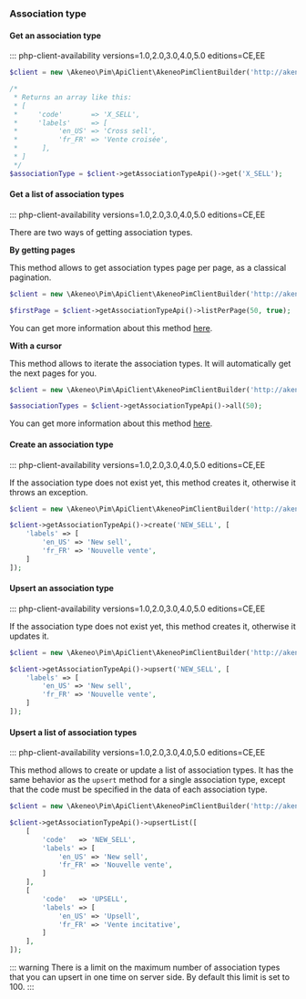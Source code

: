 ### Association type

#### Get an association type
::: php-client-availability versions=1.0,2.0,3.0,4.0,5.0 editions=CE,EE

```php
$client = new \Akeneo\Pim\ApiClient\AkeneoPimClientBuilder('http://akeneo.com/')->buildAuthenticatedByPassword('client_id', 'secret', 'admin', 'admin');

/*
 * Returns an array like this:
 * [
 *     'code'       => 'X_SELL',
 *     'labels'     => [
 *          'en_US' => 'Cross sell',
 *          'fr_FR' => 'Vente croisée',
 *      ],
 * ]
 */
$associationType = $client->getAssociationTypeApi()->get('X_SELL');
```

#### Get a list of association types
::: php-client-availability versions=1.0,2.0,3.0,4.0,5.0 editions=CE,EE

There are two ways of getting association types.
 
**By getting pages**
 
 This method allows to get association types page per page, as a classical pagination.
 
```php
$client = new \Akeneo\Pim\ApiClient\AkeneoPimClientBuilder('http://akeneo.com/')->buildAuthenticatedByPassword('client_id', 'secret', 'admin', 'admin');

$firstPage = $client->getAssociationTypeApi()->listPerPage(50, true);
```

You can get more information about this method [here](/php-client/list-resources.html#by-getting-pages).

**With a cursor**

This method allows to iterate the association types. It will automatically get the next pages for you.

```php
$client = new \Akeneo\Pim\ApiClient\AkeneoPimClientBuilder('http://akeneo.com/')->buildAuthenticatedByPassword('client_id', 'secret', 'admin', 'admin');

$associationTypes = $client->getAssociationTypeApi()->all(50);
```

You can get more information about this method [here](/php-client/list-resources.html#with-a-cursor).

#### Create an association type
::: php-client-availability versions=1.0,2.0,3.0,4.0,5.0 editions=CE,EE

If the association type does not exist yet, this method creates it, otherwise it throws an exception.

```php
$client = new \Akeneo\Pim\ApiClient\AkeneoPimClientBuilder('http://akeneo.com/')->buildAuthenticatedByPassword('client_id', 'secret', 'admin', 'admin');

$client->getAssociationTypeApi()->create('NEW_SELL', [
    'labels' => [
        'en_US' => 'New sell',
        'fr_FR' => 'Nouvelle vente',
    ]
]);
```

#### Upsert an association type
::: php-client-availability versions=1.0,2.0,3.0,4.0,5.0 editions=CE,EE

If the association type does not exist yet, this method creates it, otherwise it updates it.

```php
$client = new \Akeneo\Pim\ApiClient\AkeneoPimClientBuilder('http://akeneo.com/')->buildAuthenticatedByPassword('client_id', 'secret', 'admin', 'admin');

$client->getAssociationTypeApi()->upsert('NEW_SELL', [
    'labels' => [
        'en_US' => 'New sell',
        'fr_FR' => 'Nouvelle vente',
    ]
]);
```

#### Upsert a list of association types
::: php-client-availability versions=1.0,2.0,3.0,4.0,5.0 editions=CE,EE

This method allows to create or update a list of association types.
It has the same behavior as the `upsert` method for a single association type, except that the code must be specified in the data of each association type.


```php
$client = new \Akeneo\Pim\ApiClient\AkeneoPimClientBuilder('http://akeneo.com/')->buildAuthenticatedByPassword('client_id', 'secret', 'admin', 'admin');

$client->getAssociationTypeApi()->upsertList([
    [
        'code'   => 'NEW_SELL',
        'labels' => [
            'en_US' => 'New sell',
            'fr_FR' => 'Nouvelle vente',
        ]
    ],
    [
        'code'   => 'UPSELL',
        'labels' => [
            'en_US' => 'Upsell',
            'fr_FR' => 'Vente incitative',
        ]
    ],
]);
```

::: warning
There is a limit on the maximum number of association types that you can upsert in one time on server side. By default this limit is set to 100.
:::
